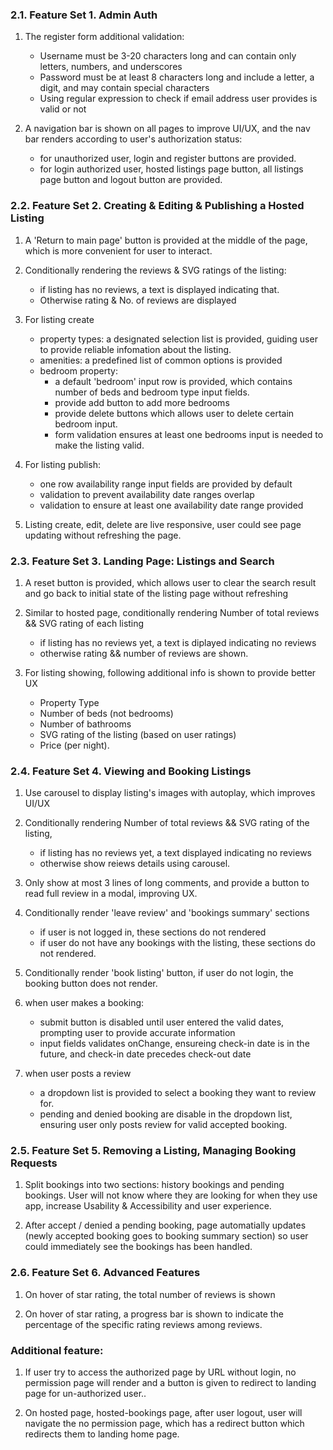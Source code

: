 ### 2.1. Feature Set 1. Admin Auth

1. The register form additional validation:
    - Username must be 3-20 characters long and can contain only letters, numbers, and underscores
    - Password must be at least 8 characters long and include a letter, a digit, and may contain special characters
    - Using regular expression to check if email address user provides is valid or not

2. A navigation bar is shown on all pages to improve UI/UX, and the nav bar renders according to user's authorization status:
    - for unauthorized user, login and register buttons are provided.
    - for login authorized user, hosted listings page button, all listings page button and logout button are provided.

### 2.2. Feature Set 2. Creating & Editing & Publishing a Hosted Listing

1. A 'Return to main page' button is provided at the middle of the page, which is more convenient for user to interact.

2. Conditionally rendering the reviews & SVG ratings of the listing:
    - if listing has no reviews, a text is displayed indicating that.
    - Otherwise rating & No. of reviews are displayed

3. For listing create
    - property types: a designated selection list is provided, guiding user to provide reliable infomation about the listing.
    - amenities: a predefined list of common options is provided
    - bedroom property:
        - a default 'bedroom' input row is provided, which contains number of beds and bedroom type input fields. 
        - provide add button to add more bedrooms
        - provide delete buttons which allows user to delete certain bedroom input.
        - form validation ensures at least one bedrooms input is needed to make the listing valid.

5. For listing publish:
    - one row availability range input fields are provided by default
    - validation to prevent availability date ranges overlap
    - validation to ensure at least one availability date range provided

6. Listing create, edit, delete are live responsive, user could see page updating without refreshing the page.

### 2.3. Feature Set 3. Landing Page: Listings and Search

1. A reset button is provided, which allows user to clear the search result and go back to initial state of the listing page without refreshing

2. Similar to hosted page, conditionally rendering Number of total reviews && SVG rating of each listing
    - if listing has no reviews yet, a text is diplayed indicating no reviews
    - otherwise rating && number of reviews are shown.

3. For listing showing, following additional info is shown to provide better UX
    - Property Type
    - Number of beds (not bedrooms)
    - Number of bathrooms
    - SVG rating of the listing (based on user ratings)
    - Price (per night).

### 2.4. Feature Set 4. Viewing and Booking Listings 

1. Use carousel to display listing's images with autoplay, which improves UI/UX

2. Conditionally rendering Number of total reviews && SVG rating of the listing, 
    - if listing has no reviews yet, a text displayed indicating no reviews
    - otherwise show reiews details using carousel.

3. Only show at most 3 lines of long comments, and provide a button to read full review in a modal, improving UX.

4. Conditionally render 'leave review' and 'bookings summary' sections
    - if user is not logged in, these sections do not rendered
    - if user do not have any bookings with the listing, these sections do not rendered.

5. Conditionally render 'book listing' button, if user do not login, the booking button does not render.

6. when user makes a booking:
    - submit button is disabled until user entered the valid dates, prompting user to provide accurate information
    - input fields validates onChange, ensureing check-in date is in the future, and check-in date precedes check-out date

7. when user posts a review
    - a dropdown list is provided to select a booking they want to review for.
    - pending and denied booking are disable in the dropdown list, ensuring user only posts review for valid accepted booking.

### 2.5. Feature Set 5. Removing a Listing, Managing Booking Requests

1. Split bookings into two sections: history bookings and pending bookings. User will not know where they are looking for when they use app, increase Usability & Accessibility and user experience.

2. After accept / denied a pending booking, page automatially updates (newly accepted booking goes to booking summary section) so user could immediately see the bookings has been handled.

### 2.6. Feature Set 6. Advanced Features 

1. On hover of star rating, the total number of reviews is shown

2. On hover of star rating, a progress bar is shown to indicate the percentage of the specific rating reviews among reviews.


### Additional feature:

1. If user try to access the authorized page by URL without login, no permission page will render and a button is given to redirect to landing page for un-authorized user..

2. On hosted page, hosted-bookings page, after user logout, user will navigate the no permission page, which has a redirect button which redirects them to landing home page.
